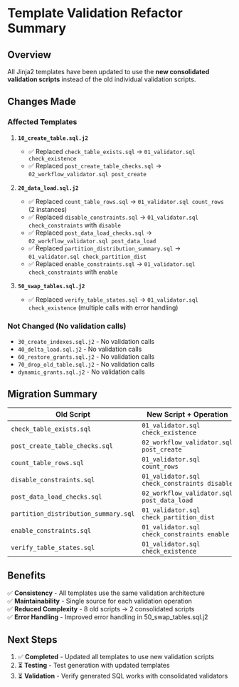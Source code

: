 # Template Validation Refactor Summary

## Overview

All Jinja2 templates have been updated to use the **new consolidated validation scripts** instead of the old individual validation scripts.

## Changes Made

### Affected Templates

1. **`10_create_table.sql.j2`**
   - ✅ Replaced `check_table_exists.sql` → `01_validator.sql check_existence`
   - ✅ Replaced `post_create_table_checks.sql` → `02_workflow_validator.sql post_create`

2. **`20_data_load.sql.j2`**
   - ✅ Replaced `count_table_rows.sql` → `01_validator.sql count_rows` (2 instances)
   - ✅ Replaced `disable_constraints.sql` → `01_validator.sql check_constraints` with `disable`
   - ✅ Replaced `post_data_load_checks.sql` → `02_workflow_validator.sql post_data_load`
   - ✅ Replaced `partition_distribution_summary.sql` → `01_validator.sql check_partition_dist`
   - ✅ Replaced `enable_constraints.sql` → `01_validator.sql check_constraints` with `enable`

3. **`50_swap_tables.sql.j2`**
   - ✅ Replaced `verify_table_states.sql` → `01_validator.sql check_existence` (multiple calls with error handling)

### Not Changed (No validation calls)

- `30_create_indexes.sql.j2` - No validation calls
- `40_delta_load.sql.j2` - No validation calls  
- `60_restore_grants.sql.j2` - No validation calls
- `70_drop_old_table.sql.j2` - No validation calls
- `dynamic_grants.sql.j2` - No validation calls

## Migration Summary

| Old Script | New Script + Operation | Template(s) |
|------------|----------------------|-------------|
| `check_table_exists.sql` | `01_validator.sql check_existence` | 10_create_table.sql.j2 |
| `post_create_table_checks.sql` | `02_workflow_validator.sql post_create` | 10_create_table.sql.j2 |
| `count_table_rows.sql` | `01_validator.sql count_rows` | 20_data_load.sql.j2 |
| `disable_constraints.sql` | `01_validator.sql check_constraints disable` | 20_data_load.sql.j2 |
| `post_data_load_checks.sql` | `02_workflow_validator.sql post_data_load` | 20_data_load.sql.j2 |
| `partition_distribution_summary.sql` | `01_validator.sql check_partition_dist` | 20_data_load.sql.j2 |
| `enable_constraints.sql` | `01_validator.sql check_constraints enable` | 20_data_load.sql.j2 |
| `verify_table_states.sql` | `01_validator.sql check_existence` | 50_swap_tables.sql.j2 |

## Benefits

✅ **Consistency** - All templates use the same validation architecture  
✅ **Maintainability** - Single source for each validation operation  
✅ **Reduced Complexity** - 8 old scripts → 2 consolidated scripts  
✅ **Error Handling** - Improved error handling in 50_swap_tables.sql.j2  

## Next Steps

1. ✅ **Completed** - Updated all templates to use new validation scripts
2. ⏳ **Testing** - Test generation with updated templates
3. ⏳ **Validation** - Verify generated SQL works with consolidated validators
